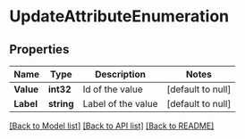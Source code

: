 # UpdateAttributeEnumeration

## Properties
Name | Type | Description | Notes
------------ | ------------- | ------------- | -------------
**Value** | **int32** | Id of the value | [default to null]
**Label** | **string** | Label of the value | [default to null]

[[Back to Model list]](../README.md#documentation-for-models) [[Back to API list]](../README.md#documentation-for-api-endpoints) [[Back to README]](../README.md)



